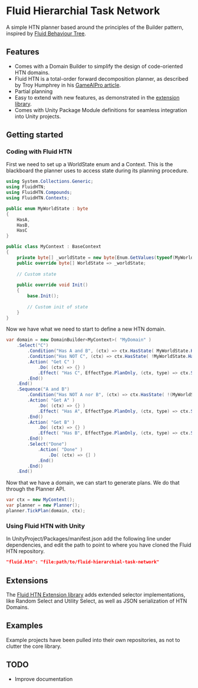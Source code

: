 # Fluid Hierarchial Task Network
A simple HTN planner based around the principles of the Builder pattern, inspired by [Fluid Behaviour Tree](https://github.com/ashblue/fluid-behavior-tree).

## Features
* Comes with a Domain Builder to simplify the design of code-oriented HTN domains.
* Fluid HTN is a total-order forward decomposition planner, as described by Troy Humphrey in his [GameAIPro article](http://www.gameaipro.com/GameAIPro/GameAIPro_Chapter12_Exploring_HTN_Planners_through_Example.pdf).
* Partial planning
* Easy to extend with new features, as demonstrated in the [extension library](https://github.com/ptrefall/fluid-hierarchial-task-network-ext).
* Comes with Unity Package Module definitions for seamless integration into Unity projects.

## Getting started
### Coding with Fluid HTN
First we need to set up a WorldState enum and a Context. This is the blackboard the planner uses to access state during its planning procedure.
```C#
using System.Collections.Generic;
using FluidHTN;
using FluidHTN.Compounds;
using FluidHTN.Contexts;

public enum MyWorldState : byte
{
    HasA,
    HasB,
    HasC
}

public class MyContext : BaseContext
{
    private byte[] _worldState = new byte[Enum.GetValues(typeof(MyWorldState)).Length];
    public override byte[] WorldState => _worldState;
    
    // Custom state
    
    public override void Init()
    {
        base.Init();
        
        // Custom init of state
    }
}
```
Now we have what we need to start to define a new HTN domain.
```C#
var domain = new DomainBuilder<MyContext>( "MyDomain" )
    .Select("C")
        .Condition("Has A and B", (ctx) => ctx.HasState( MyWorldState.HasA && MyWorldState.HasB )
        .Condition("Has NOT C", (ctx) => ctx.HasState( !MyWorldState.HasC )
        .Action( "Get C" )
            .Do( (ctx) => {} )
            .Effect( "Has C", EffectType.PlanOnly, (ctx, type) => ctx.SetState((int)MyWorldState.HasC, 1, true, type)
        .End()
    .End()
    .Sequence("A and B")
        .Condition("Has NOT A nor B", (ctx) => ctx.HasState( !(MyWorldState.HasA && MyWorldState.HasB) )
        .Action( "Get A" )
            .Do( (ctx) => {} )
            .Effect( "Has A", EffectType.PlanOnly, (ctx, type) => ctx.SetState((int)MyWorldState.HasA, 1, true, type)
        .End()
        .Action( "Get B" )
            .Do( (ctx) => {} )
            .Effect( "Has B", EffectType.PlanOnly, (ctx, type) => ctx.SetState((int)MyWorldState.HasB, 1, true, type)
        .End()
        .Select("Done")
            .Action( "Done" )
                .Do( (ctx) => {] )
            .End()
        .End()
    .End()
```
Now that we have a domain, we can start to generate plans. We do that through the Planner API.
```C#
var ctx = new MyContext();
var planner = new Planner();
planner.TickPlan(domain, ctx);
```
### Using Fluid HTN with Unity
In UnityProject/Packages/manifest.json add the following line under dependencies, and edit the path to point to where you have cloned the Fluid HTN repository.
```json
"fluid.htn": "file:path/to/fluid-hierarchial-task-network"
```

## Extensions
The [Fluid HTN Extension library](https://github.com/ptrefall/fluid-hierarchial-task-network-ext) adds extended selector implementations, like Random Select and Utility Select, as well as JSON serialization of HTN Domains.

## Examples
Example projects have been pulled into their own repositories, as not to clutter the core library.

## TODO
* Improve documentation
